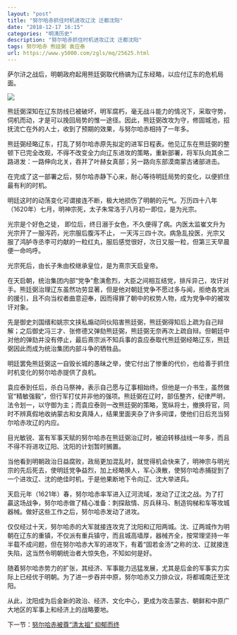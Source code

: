 ```yaml
---
layout: "post"
title: "努尔哈赤抓住时机进攻辽沈 迁都沈阳"
date: "2018-12-17 16:15"
categories: "明清历史"
description: "努尔哈赤抓住时机进攻辽沈 迁都沈阳"
tags: 努尔哈赤 熊廷弼 袁应泰
url: https://www.y5000.com/zgls/mq/25625.html
---
```






萨尔浒之战后，明朝政府起用熊廷弼取代杨镐为辽东经略，以应付辽东的危机局面。

![](https://img.y5000.com/uploads/allimg/170919/13-1F91910493GI.jpg)

熊廷弼深知在辽东防线已被破坏，明军腐朽，毫无战斗能力的情况下，采取守势，伺机而动，才是可以挽回局势的惟一途径。因此，熊廷弼改攻为守，修固城池，招抚流亡在外的人士，收到了预期的效果，与努尔哈赤相持了一年多。

熊廷弼经略辽东，打乱了努尔哈赤原先拟定的进军日程表。他见辽东在熊廷弼的整顿下已完全改观，不得不改变全力向辽东进攻的策略，重新部署，将军队向其余二路进发：一路伸向北关，吞并了叶赫女真部；另一路向东部漠南蒙古诸部进击。

在完成了这一部署之后，努尔哈赤静下心来，耐心等待明廷局势的变化，以便抓住最有利的时机。

明廷这时的动荡变化可谓接连不断，极大地损伤了明朝的元气。万历四十八年（1620年）七月，明神宗死，太子朱常洛于八月初一即位，是为光宗。

光宗是个好色之徒， 即位后，终日溺于女色，不久便得了病。内医太监崔文升为光宗开了一服泻药，光宗服后腹泻不止，
一天泻三四十次。病急乱投医，光宗又服了鸿胪寺丞李可灼献的一粒红丸，服后感觉很好，次日又服一粒，但第三天早晨便一命呜呼。

光宗死后，由长子朱由校继承皇位，是为熹宗天启皇帝。

在天启朝，统治集团内部“党争”愈演愈烈，大臣之间相互结党，排斥异己，攻讦对手。熊廷弼治理辽东虽然功劳显著，但是他对朝廷党争不愿过多与闻，拒绝各党派的援引，且不向当权者曲意迎奉，因而得罪了朝中的权势人物，成为党争中的被攻讦对象。

先是御史刘国缙和姚宗文挟私煽动同伙陷害熊廷弼，熊廷弼得知后上疏为自己辩解；之后御史冯三才、张修德又弹劾熊廷弼，熊廷弼无奈再次上疏自辩。但朝廷中对他的弹劾并没有停止，最后熹宗派不知兵事的袁应泰取代熊廷弼经略辽东，熊廷弼因此而成为统治集团内部斗争的牺牲品。

明廷罢免熊廷弼这一自毁长城的愚昧之举，使它付出了惨重的代价，也给善于抓住时机变化的努尔哈赤提供了良机。

袁应泰到任后，杀白马祭神，表示自己愿与辽事相始终。但他是一介书生，虽然做官“精敏强毅”，但行军打仗并非他的强项。熊廷弼在辽时，部伍整齐，纪律严明，法令划一，以守御为主；而袁应泰则一改熊廷弼的策略，宽纵将士，撤换将官，同时不辨真假地收纳蒙古和女真降人，结果里面夹杂了许多间谍，使他们日后充当努尔哈赤攻辽的内应。

目光敏锐、富有军事天赋的努尔哈赤在熊廷弼治辽时，被迫转移战线一年多，而且不得不将进攻辽阳、沈阳的计划暂时搁置。

当他看到明朝政治日益腐败，政局更加混乱时，就觉得机会快来了，明神宗与明光宗的先后死去，使明廷党争益烈，加上经略换人，军心涣散，使努尔哈赤捕捉到了一个进攻辽、沈的绝佳时机，于是他果断地下令向辽、沈大举进兵。

天启元年（1621年）春，努尔哈赤率军进入辽河流域，发动了辽沈之战。为了打贏这场战争，努尔哈赤做了精心准备：刺探敌情、厉兵秣马、制造钩梯和车等攻城器械。做好这些工作之后，努尔哈赤发动了进攻。

仅仅经过十天，努尔哈赤的大军就接连攻克了沈阳和辽阳两城。沈、辽两城作为明朝在辽东的重镇，不仅派有重兵镇守，而且城高墙厚，器械齐全，按常理坚持一年半载不成问题，但在努尔哈赤大军的进攻下，有着“固若金汤”之称的沈、辽就接连失陷，这当然令明朝统治者大惊失色，不知如何是好。

随着努尔哈赤势力的扩张，其经济、军事能力迅猛发展，尤其是后金的军事实力实际上已经优于明朝。为了进一步吞并中原，努尔哈赤又力排众议，将都城南迁至沈阳。

从此，沈阳成为后金新的政治、经济、文化中心，更成为攻击蒙古、朝鲜和中原广大地区的军事上和经济上的战略要地。

下一节：[努尔哈赤被尊“清太祖” 抑郁而终](https://www.y5000.com/zgls/mq/25627.html)
